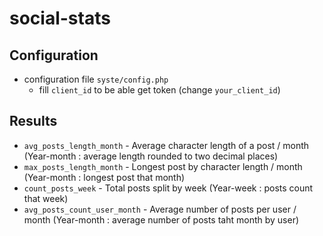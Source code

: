 # social-stats

## Configuration

* configuration file `syste/config.php`
  * fill `client_id` to be able get token (change `your_client_id`)
  
## Results
* `avg_posts_length_month` - Average character length of a post / month (Year-month : average length rounded to two decimal places)
* `max_posts_length_month` - Longest post by character length / month (Year-month : longest post that month)
* `count_posts_week` - Total posts split by week (Year-week : posts count that week)
* `avg_posts_count_user_month` - Average number of posts per user / month (Year-month : average number of posts taht month by user)
